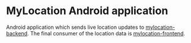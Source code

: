 # MyLocation Android application

Android application which sends live location updates to [mylocation-backend](https://github.com/VictorGil/mylocation-backend).
The final consumer of the location data is [mylocation-frontend](https://github.com/VictorGil/mylocation-frontend).
